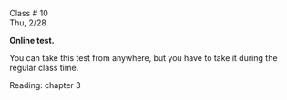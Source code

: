 <div class="lecture2">

<div class="column_date">
<p markdown="block">

Class # 10 <br>
Thu, 2/28

</p>
</div>

<div class="column_materials">
<p markdown="block">

__Online test.__

You can take this test from anywhere, but you have to take it during the
regular class time.


</p>
</div>

<div class="column_assign">
<p markdown="block">

Reading: chapter 3


</p>
</div>

</div>
